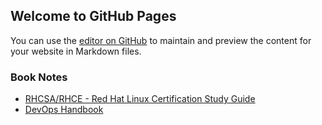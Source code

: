 ## Welcome to GitHub Pages

You can use the [editor on GitHub](https://github.com/dbrunkow/dbrunkow.github.io/edit/master/index.md) to maintain and preview the content for your website in Markdown files.

### Book Notes
* [RHCSA/RHCE - Red Hat Linux Certification Study Guide](https://github.com/dbrunkow/summary-rhcsa-rhca)
* [DevOps Handbook](https://github.com/dbrunkow/summary-devops-handbook)
